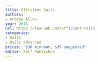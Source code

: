 ```yaml
---
title: Efficient Rails
authors:
- Andrew Allen
year: 2016
url: https://leanpub.com/efficient-rails
categories:
- Rails
- Rails advanced
prices: "$30 minumum, $39 suggested"
editor: Self Published
---
```

